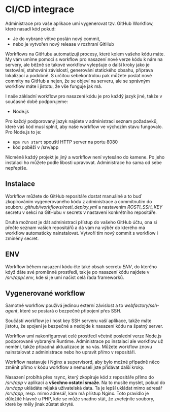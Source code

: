 # CI/CD integrace

Administrace pro vaše aplikace umí vygenerovat tzv. GitHub Workflow, které nasadí kód pokud:

* Je do vybrané větve poslán nový commit,
* nebo je vytvořen nový release v rozhraní GitHub

Workflows na GitHubu automatizují procesy, které kolem vašeho kódu máte. My vám umíme
pomocí s workflow pro nasazení nové verze kódu k nám na servery, ale běžně se takové
workflow vylepšuje o další kroky jako je testování, stahování závislostí, generování
statického obsahu, příprava lokalizací a podobně. S určitou sebekontrolou pak můžete
poslat nové commity na GitHub a nejen, že se objeví na serveru, ale se správným
workflow máte i jistotu, že vše funguje jak má.

I naše základní workflow pro nasazení kódu je pro každý jazyk jiné, takže v současné
době podporujeme:

* Node.js

Pro každý podporovaný jazyk najdete v administraci seznam požadavků, které váš kód musí
splnit, aby naše workflow ve výchozím stavu fungovalo. Pro Node.js to je:

* `npm run start` spouští HTTP server na portu 8080
* kód poběží v /srv/app

Nicméně každý projekt je jiný a workflow není vytesáno do kamene. Po jeho instalaci
ho můžete podle libosti upravovat. Administrace ho sama od sebe nepřepíše.

## Instalace

Workflow můžete do GitHub repositáře dostat manuálně a to buď zkopírováním vygenerovaného
kódu z administrace a commitnutím do souboru *.github/workflows/rosti_deploy.yml* a
nastavením *ROSTI_SSH_KEY* secretu v sekci na GitHubu v secrets v nastavení konkrétního
repositáře.

Druhá možnost je dát administraci přístup do vašeho GitHub účtu, ona si přečte seznam vašich
repositářů a dá vám na výběr do kterého má workflow automaticky nainstalovat. Vytvoří tím
nový commit s workflow i zmíněný secret.

## ENV

Workflow během nasazení kódu čte také obsah secretu *ENV*, do kterého když dáte své
proměnné prostředí, tak je po nasazení kódu najdete v */srv/app/.env*, kde si je
umí načíst celá řada frameworků.

## Vygenerované workflow

Samotné workflow používá jedinou externí závislost a to *webfactory/ssh-agent*, které
se postará o bezpečné připojení přes SSH.

Součástí workflow je i host key SSH serveru vaší aplikace, takže máte jistotu, že spojení
je bezpečné a nedojde k nasazení kódu na špatný server.

Workflow umí nakonfigurovat celé prostředí včetně poslední verze Node.js podporované vybraným
Runtime. Administrace po instalaci ale workflow už nemění, takže případná aktualizace je na
vás. Můžete workflow znovu nainstalovat z administrace nebo ho upravit přímo v repositáři.

Workflow nastavuje i Nginx a supervisord, aby bylo možné případně něco změnit přímo
v kódu workflow a nemuseli jste přidávat další kroky.

Nasazení probíhá přes rsync, který zkopíruje kód z repositáře přímo do */srv/app* v aplikaci
a **všechno ostatní smaže**. Na to musíte myslet, pokud do */srv/app* ukládáte nějaká uživatelská
data. Ta je lepší ukládat mimo adresář */srv/app*, resp. mimo adresář, kam má přístup Nginx.
Toto pravidlo je důležité hlavně u PHP, kde se může snadno stát, že zveřejníte soubory, které
by měly jinak zůstat skryté.
